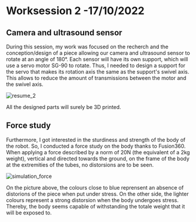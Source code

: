 # Worksession 2 -17/10/2022

## Camera and ultrasound sensor

During this session, my work was focused on the recherch and the conception/design of a piece allowing our camera and ultrasound sensor to rotate at an angle of 180°. 
Each sensor will have its own support, which will use a servo motor SG-90 to rotate. 
Thus, I needed to design a support for the servo that makes its rotation axis the same as the support's swivel axis.
This allows to reduce the amount of transmissions between the motor and the swivel axis.


![resume_2](https://user-images.githubusercontent.com/95374519/197337077-3adbb274-ee52-422d-9606-3235384c4bda.png)


All the designed parts will surely be 3D printed. 

## Force study

Furthermore, I got interested in the sturdiness and strength of the body of the robot.
So, I conducted a force study on the body thanks to Fusion360.
When applying a force described by a norm of 20N (the equivalent of a 2kg weight), vertical and directed towards the ground, on the frame of the body at the extremities of the tubes, no distorsions are to be seen. 


![simulation_force](https://user-images.githubusercontent.com/95374519/197337097-ff3649e2-45c0-491a-bdb3-3d2f77c80af3.png)


On the picture above, the colours close to blue reprensent an absence of distorions of the piece when put under stress. On the other side, the lighter colours represent a strong distorsion when the body undergoes stress.
Thereby, the body seems capable of withstanding the totale weight that it will be exposed to. 
